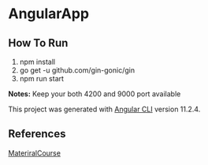 # AngularApp

## How To Run
1. npm install
2. go get -u github.com/gin-gonic/gin
3. npm run start

**Notes:**
Keep your both 4200 and 9000 port available

This project was generated with [Angular CLI](https://github.com/angular/angular-cli) version 11.2.4.
## References
[MateriralCourse](https://github.com/angular-university/angular-material-course)
